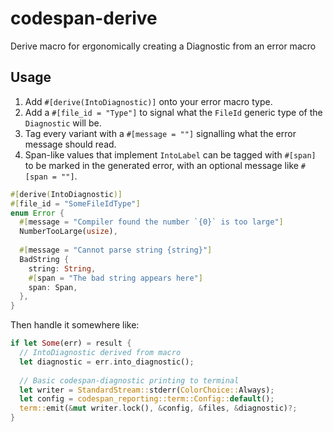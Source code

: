 # codespan-derive
Derive macro for ergonomically creating a Diagnostic from an error macro

## Usage

1. Add `#[derive(IntoDiagnostic)]` onto your error macro type. 
2. Add a `#[file_id = "Type"]` to signal what the `FileId` generic type of the `Diagnostic` will be.
3. Tag every variant with a `#[message = ""]` signalling what the error message should read.
4. Span-like values that implement `IntoLabel` can be tagged with `#[span]` to be marked in the generated error, with an optional message like `#[span = ""]`.

```rust
#[derive(IntoDiagnostic)]
#[file_id = "SomeFileIdType"]
enum Error {
  #[message = "Compiler found the number `{0}` is too large"]
  NumberTooLarge(usize),
  
  #[message = "Cannot parse string {string}"]
  BadString {
    string: String,
    #[span = "The bad string appears here"]
    span: Span,
  },
}
```

Then handle it somewhere like:

```rust
if let Some(err) = result {
  // IntoDiagnostic derived from macro
  let diagnostic = err.into_diagnostic();
  
  // Basic codespan-diagnostic printing to terminal
  let writer = StandardStream::stderr(ColorChoice::Always);
  let config = codespan_reporting::term::Config::default();
  term::emit(&mut writer.lock(), &config, &files, &diagnostic)?;
}
```
